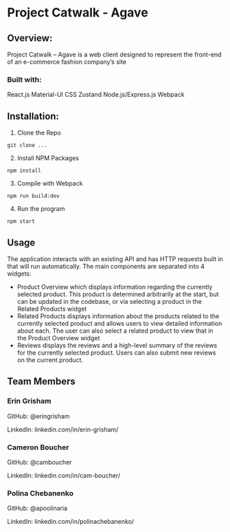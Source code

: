 # Project Catwalk - Agave

## Overview:
Project Catwalk – Agave is a web client designed to represent the front-end of an e-commerce fashion company’s site

### Built with:
React.js
Material-UI
CSS
Zustand
Node.js/Express.js
Webpack

## Installation:
1. Clone the Repo
```
git clone ...
```

2. Install NPM Packages
```
npm install
```

3. Compile with Webpack
```
npm run build:dev
```

4. Run the program
```
npm start
```

## Usage
The application interacts with an existing API and has HTTP requests built in that will run automatically. The main components are separated into 4 widgets:
-	Product Overview which displays information regarding the currently selected product. This product is determined arbitrarily at the start, but can be updated in the codebase, or via selecting a product in the Related Products widget
-	Related Products displays information about the products related to the currently selected product and allows users to view detailed information about each. The user can also select a related product to view that in the Product Overview widget
-	Reviews displays the reviews and a high-level summary of the reviews for the currently selected product. Users can also submit new reviews on the current product.

## Team Members

### Erin Grisham

GitHub: @eringrisham

LinkedIn: linkedin.com/in/erin-grisham/


### Cameron Boucher
GitHub: @camboucher

LinkedIn: linkedin.com/in/cam-boucher/


### Polina Chebanenko
GitHub: @apoolinaria

LinkedIn: linkedin.com/in/polinachebanenko/
